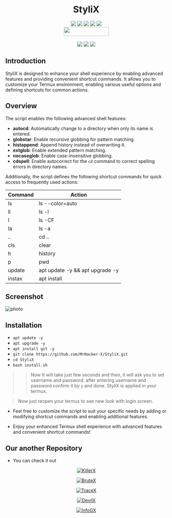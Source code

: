<h1 align="center">StyliX</h1>

<p align="center">
  <img src="https://img.shields.io/github/stars/MrHacker-X/StyliX?style=for-the-badge&color=orange">
  <img src="https://img.shields.io/github/forks/MrHacker-X/StyliX?color=cyan&style=for-the-badge&color=purple">
  <img src="https://img.shields.io/github/watchers/MrHacker-X/StyliX?color=cyan&style=for-the-badge&color=purple">
  <img src="https://img.shields.io/github/issues/MrHacker-X/StyliX?color=red&style=for-the-badge">
  <img src="https://img.shields.io/github/license/MrHacker-X/StyliX?style=for-the-badge&color=blue"><br>
  <img src="https://hits.dwyl.com/MrHacker-X/StyliX.svg" width="140" height="28">
<br>
<br>
  <img src="https://img.shields.io/badge/Author-Alex Butler-purple?style=flat-square">
  <img src="https://img.shields.io/badge/Open%20Source-Yes-cyan?style=flat-square">
  <img src="https://img.shields.io/badge/Written%20In-Python-blue?style=flat-square">
</p>

## Introduction

StyliX is designed to enhance your shell experience by enabling advanced features and providing convenient shortcut commands. It allows you to customize your Termux environment, enabling various useful options and defining shortcuts for common actions.

## Overview

The script enables the following advanced shell features:

- **autocd**: Automatically change to a directory when only its name is entered.
- **globstar**: Enable recursive globbing for pattern matching.
- **histappend**: Append history instead of overwriting it.
- **extglob**: Enable extended pattern matching.
- **nocaseglob**: Enable case-insensitive globbing.
- **cdspell**: Enable autocorrect for the `cd` command to correct spelling errors in directory names.

Additionally, the script defines the following shortcut commands for quick access to frequently used actions:

| Command | Action                            |
|---------|-----------------------------------|
| ls      | ls --color=auto                   |
| ll      | ls -l                             |
| l       | ls -CF                            |
| la      | ls -a                             |
| ..      | cd ..                             |
| cls     | clear                             |
| h       | history                           |
| p       | pwd                               |
| update  | apt update -y && apt upgrade -y   |
| instax  | apt install                       |
## Screenshot

![photo](https://i.ibb.co/gvbT8Xw/Screenshot-2023-06-16-21-20-33-828-edit-com-termux.jpg)

## Installation

- `apt update -y`
- `apt upgrade -y`
- `apt install git -y`
- `git clone https://github.com/MrHacker-X/StyliX.git`
- `cd StyliX`
- `bash install.sh`
>> Now It will take just few seconds and then, it will ask you to set username and password. after entering username and password confirm it by ` y ` and done. StyliX is applied in your termux.

> Now just reopen your termux to see new look with login screen.

+ Feel free to customize the script to suit your specific needs by adding or modifying shortcut commands and enabling additional features.

+ Enjoy your enhanced Termux shell experience with advanced features and convenient shortcut commands!


## Our another Repository

+ You can check it out

<p align="center"><a href="https://github.com/MrHacker-X/KillerX.git/"><img title="KillerX" src="https://github-readme-stats.vercel.app/api/pin/?username=MrHacker-X&repo=KillerX&theme=dark"></a>
<p align="center"><a href="https://github.com/MrHacker-X/BruteX.git/"><img title="BruteX" src="https://github-readme-stats.vercel.app/api/pin/?username=MrHacker-X&repo=BruteX&theme=dark"></a>
<p align="center"><a href="https://github.com/MrHacker-X/TraceX.git/"><img title="TraceX" src="https://github-readme-stats.vercel.app/api/pin/?username=MrHacker-X&repo=TraceX&theme=dark"></a>
<p align="center"><a href="https://github.com/MrHacker-X/DevilX.git/"><img title="DevilX" src="https://github-readme-stats.vercel.app/api/pin/?username=MrHacker-X&repo=DevilX&theme=dark"></a>
<p align="center"><a href="https://github.com/MrHacker-X/InfoGX.git/"><img title="InfoGX" src="https://github-readme-stats.vercel.app/api/pin/?username=MrHacker-X&repo=InfoGX&theme=dark"></a>


